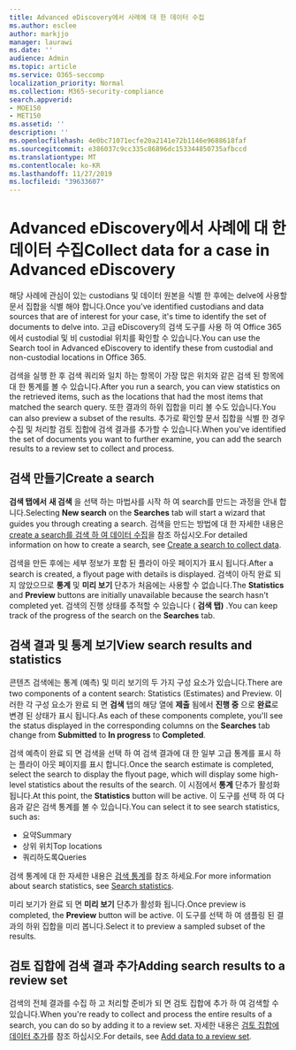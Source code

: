 ```yaml
---
title: Advanced eDiscovery에서 사례에 대 한 데이터 수집
ms.author: esclee
author: markjjo
manager: laurawi
ms.date: ''
audience: Admin
ms.topic: article
ms.service: O365-seccomp
localization_priority: Normal
ms.collection: M365-security-compliance
search.appverid:
- MOE150
- MET150
ms.assetid: ''
description: ''
ms.openlocfilehash: 4e0bc71071ecfe20a2141e72b1146e9688618faf
ms.sourcegitcommit: e386037c9cc335c86896dc153344850735afbccd
ms.translationtype: MT
ms.contentlocale: ko-KR
ms.lasthandoff: 11/27/2019
ms.locfileid: "39633607"
---
```

# <a name="collect-data-for-a-case-in-advanced-ediscovery"></a><span data-ttu-id="1befc-102">Advanced eDiscovery에서 사례에 대 한 데이터 수집</span><span class="sxs-lookup"><span data-stu-id="1befc-102">Collect data for a case in Advanced eDiscovery</span></span>

<span data-ttu-id="1befc-103">해당 사례에 관심이 있는 custodians 및 데이터 원본을 식별 한 후에는 delve에 사용할 문서 집합을 식별 해야 합니다.</span><span class="sxs-lookup"><span data-stu-id="1befc-103">Once you've identified custodians and data sources that are of interest for your case, it's time to identify the set of documents to delve into.</span></span> <span data-ttu-id="1befc-104">고급 eDiscovery의 검색 도구를 사용 하 여 Office 365에서 custodial 및 비 custodial 위치를 확인할 수 있습니다.</span><span class="sxs-lookup"><span data-stu-id="1befc-104">You can use the Search tool in Advanced eDiscovery to identify these from custodial and non-custodial locations in Office 365.</span></span>

<span data-ttu-id="1befc-105">검색을 실행 한 후 검색 쿼리와 일치 하는 항목이 가장 많은 위치와 같은 검색 된 항목에 대 한 통계를 볼 수 있습니다.</span><span class="sxs-lookup"><span data-stu-id="1befc-105">After you run a search, you can view statistics on the retrieved items, such as the locations that had the most items that matched the search query.</span></span> <span data-ttu-id="1befc-106">또한 결과의 하위 집합을 미리 볼 수도 있습니다.</span><span class="sxs-lookup"><span data-stu-id="1befc-106">You can also preview a subset of the results.</span></span> <span data-ttu-id="1befc-107">추가로 확인할 문서 집합을 식별 한 경우 수집 및 처리할 검토 집합에 검색 결과를 추가할 수 있습니다.</span><span class="sxs-lookup"><span data-stu-id="1befc-107">When you've identified the set of documents you want to further examine, you can add the search results to a review set to collect and process.</span></span>

## <a name="create-a-search"></a><span data-ttu-id="1befc-108">검색 만들기</span><span class="sxs-lookup"><span data-stu-id="1befc-108">Create a search</span></span>

<span data-ttu-id="1befc-109">**검색 탭에서** **새 검색** 을 선택 하는 마법사를 시작 하 여 search를 만드는 과정을 안내 합니다.</span><span class="sxs-lookup"><span data-stu-id="1befc-109">Selecting **New search** on the **Searches** tab will start a wizard that guides you through creating a search.</span></span> <span data-ttu-id="1befc-110">검색을 만드는 방법에 대 한 자세한 내용은 [create a search를 검색 하 여 데이터 수집](create-search-to-collect-data.md)을 참조 하십시오.</span><span class="sxs-lookup"><span data-stu-id="1befc-110">For detailed information on how to create a search, see [Create a search to collect data](create-search-to-collect-data.md).</span></span>

<span data-ttu-id="1befc-111">검색을 만든 후에는 세부 정보가 포함 된 플라이 아웃 페이지가 표시 됩니다.</span><span class="sxs-lookup"><span data-stu-id="1befc-111">After a search is created, a flyout page with details is displayed.</span></span> <span data-ttu-id="1befc-112">검색이 아직 완료 되지 않았으므로 **통계** 및 **미리 보기** 단추가 처음에는 사용할 수 없습니다.</span><span class="sxs-lookup"><span data-stu-id="1befc-112">The **Statistics** and **Preview** buttons are initially unavailable because the search hasn't completed yet.</span></span> <span data-ttu-id="1befc-113">검색의 진행 상태를 추적할 수 있습니다 ( **검색 탭)** .</span><span class="sxs-lookup"><span data-stu-id="1befc-113">You can keep track of the progress of the search on the **Searches** tab.</span></span>

## <a name="view-search-results-and-statistics"></a><span data-ttu-id="1befc-114">검색 결과 및 통계 보기</span><span class="sxs-lookup"><span data-stu-id="1befc-114">View search results and statistics</span></span>

<span data-ttu-id="1befc-115">콘텐츠 검색에는 통계 (예측) 및 미리 보기의 두 가지 구성 요소가 있습니다.</span><span class="sxs-lookup"><span data-stu-id="1befc-115">There are two components of a content search: Statistics (Estimates) and Preview.</span></span> <span data-ttu-id="1befc-116">이러한 각 구성 요소가 완료 되 면 **검색** 탭의 해당 열에 **제출** 됨에서 **진행 중** 으로 **완료**로 변경 된 상태가 표시 됩니다.</span><span class="sxs-lookup"><span data-stu-id="1befc-116">As each of these components complete, you'll see the status displayed in the corresponding columns on the **Searches** tab change from **Submitted** to **In progress** to **Completed**.</span></span>

<span data-ttu-id="1befc-117">검색 예측이 완료 되 면 검색을 선택 하 여 검색 결과에 대 한 일부 고급 통계를 표시 하는 플라이 아웃 페이지를 표시 합니다.</span><span class="sxs-lookup"><span data-stu-id="1befc-117">Once the search estimate is completed, select the search to display the flyout page, which will display some high-level statistics about the results of the search.</span></span> <span data-ttu-id="1befc-118">이 시점에서 **통계** 단추가 활성화 됩니다.</span><span class="sxs-lookup"><span data-stu-id="1befc-118">At this point, the **Statistics** button will be active.</span></span> <span data-ttu-id="1befc-119">이 도구를 선택 하 여 다음과 같은 검색 통계를 볼 수 있습니다.</span><span class="sxs-lookup"><span data-stu-id="1befc-119">You can select it to see search statistics, such as:</span></span>

- <span data-ttu-id="1befc-120">요약</span><span class="sxs-lookup"><span data-stu-id="1befc-120">Summary</span></span>
- <span data-ttu-id="1befc-121">상위 위치</span><span class="sxs-lookup"><span data-stu-id="1befc-121">Top locations</span></span>
- <span data-ttu-id="1befc-122">쿼리하도록</span><span class="sxs-lookup"><span data-stu-id="1befc-122">Queries</span></span>

<span data-ttu-id="1befc-123">검색 통계에 대 한 자세한 내용은 [검색 통계](search-statistics.md)를 참조 하세요.</span><span class="sxs-lookup"><span data-stu-id="1befc-123">For more information about search statistics, see [Search statistics](search-statistics.md).</span></span>

<span data-ttu-id="1befc-124">미리 보기가 완료 되 면 **미리 보기** 단추가 활성화 됩니다.</span><span class="sxs-lookup"><span data-stu-id="1befc-124">Once preview is completed, the **Preview** button will be active.</span></span> <span data-ttu-id="1befc-125">이 도구를 선택 하 여 샘플링 된 결과의 하위 집합을 미리 봅니다.</span><span class="sxs-lookup"><span data-stu-id="1befc-125">Select it to preview a sampled subset of the results.</span></span>

## <a name="adding-search-results-to-a-review-set"></a><span data-ttu-id="1befc-126">검토 집합에 검색 결과 추가</span><span class="sxs-lookup"><span data-stu-id="1befc-126">Adding search results to a review set</span></span>

<span data-ttu-id="1befc-127">검색의 전체 결과를 수집 하 고 처리할 준비가 되 면 검토 집합에 추가 하 여 검색할 수 있습니다.</span><span class="sxs-lookup"><span data-stu-id="1befc-127">When you're ready to collect and process the entire results of a search, you can do so by adding it to a review set.</span></span> <span data-ttu-id="1befc-128">자세한 내용은 [검토 집합에 데이터 추가](add-data-to-review-set.md)를 참조 하십시오.</span><span class="sxs-lookup"><span data-stu-id="1befc-128">For details, see [Add data to a review set](add-data-to-review-set.md).</span></span>
